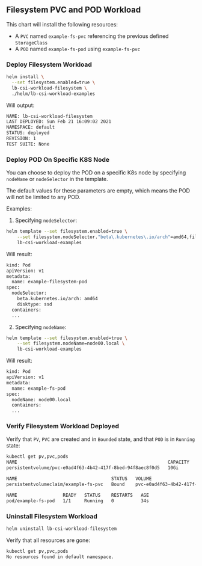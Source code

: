 ## Filesystem PVC and POD Workload

This chart will install the following resources:

- A `PVC` named `example-fs-pvc` referencing the previous defined `StorageClass`
- A `POD` named `example-fs-pod` using `example-fs-pvc`  

### Deploy Filesystem Workload

```bash
helm install \
  --set filesystem.enabled=true \
  lb-csi-workload-filesystem \
  ./helm/lb-csi-workload-examples
```

Will output:

```bash
NAME: lb-csi-workload-filesystem
LAST DEPLOYED: Sun Feb 21 16:09:02 2021
NAMESPACE: default
STATUS: deployed
REVISION: 1
TEST SUITE: None
```

### Deploy POD On Specific K8S Node

You can choose to deploy the POD on a specific K8s node by specifying `nodeName` or `nodeSelector` in the template.

The default values for these parameters are empty, which means the POD will not be limited to any POD.

Examples:

1. Specifying `nodeSelector`:

  ```bash
  helm template --set filesystem.enabled=true \
      --set filesystem.nodeSelector."beta\.kubernetes\.io/arch"=amd64,filesystem.nodeSelector.disktype=ssd \
      lb-csi-workload-examples
  ```

  Will result:

  ```bash
  kind: Pod
  apiVersion: v1
  metadata:
    name: example-filesystem-pod
  spec:
    nodeSelector:
      beta.kubernetes.io/arch: amd64
      disktype: ssd
    containers:
    ...
  ```

2. Specifying `nodeName`:

  ```bash
  helm template --set filesystem.enabled=true \
      --set filesystem.nodeName=node00.local \
      lb-csi-workload-examples
  ```

  Will result:

  ```bash
  kind: Pod
  apiVersion: v1
  metadata:
    name: example-fs-pod
  spec:
    nodeName: node00.local
    containers:
    ...
  ```

### Verify Filesystem Workload Deployed

Verify that `PV`, `PVC` are created and in `Bounded` state, and that `POD` is in `Running` state:

```bash
kubectl get pv,pvc,pods
NAME                                                        CAPACITY   ACCESS MODES   RECLAIM POLICY   STATUS   CLAIM                    STORAGECLASS   REASON   AGE
persistentvolume/pvc-e0ad4f63-4b42-417f-8bed-94f8aec8f0d5   10Gi       RWO            Delete           Bound    default/example-fs-pvc   example-sc              33s

NAME                                   STATUS   VOLUME                                     CAPACITY   ACCESS MODES   STORAGECLASS   AGE
persistentvolumeclaim/example-fs-pvc   Bound    pvc-e0ad4f63-4b42-417f-8bed-94f8aec8f0d5   10Gi       RWO            example-sc     34s

NAME                 READY   STATUS    RESTARTS   AGE
pod/example-fs-pod   1/1     Running   0          34s
```

### Uninstall Filesystem Workload

```bash
helm uninstall lb-csi-workload-filesystem
```

Verify that all resources are gone:

```bash
kubectl get pv,pvc,pods
No resources found in default namespace.
```


